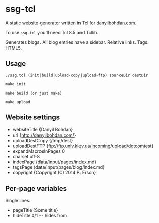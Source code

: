 ssg-tcl
=======

A static website generator written in Tcl for danyilbohdan.com.

To use `ssg-tcl` you'll need Tcl 8.5 and Tcllib.

Generates blogs. All blog entries have a sidebar. Relative links.
Tags. HTML5.

Usage
-----

    ./ssg.tcl (init|build|upload-copy|upload-ftp) sourceDir destDir

    make init

    make build (or just make)

    make upload

Website settings
----------------
* websiteTitle {Danyil Bohdan}
* url {http://danyilbohdan.com/}
* uploadDestCopy {/tmp/dest}
* uploadDestFTP {ftp://ftp.univ.kiev.ua/incoming/upload/dotcomtest}
* expandMacrosInPages 0
* charset utf-8
* indexPage {data/input/pages/index.md}
* tagsPage {data/input/pages/blog/index.md}
* copyright {Copyright (C) 2014 P. Erson}

Per-page variables
------------------
Single lines.

* pageTitle {Some title}
* hideTitle 0/1 -- hides from <title> and <article>
* blogEntry 0/1
* hideFromList 0/1
* hideSidebar 0/1
* hidePostTags 0/1
* hideFooter 0/1
* 0 0/1
* date
* tags {tag1 tag2 {tag three with multiple words} {tag four} tag-five}
* headExtra {<link rel="stylesheet" href="./page-specific.css">}

Multiline page variables and manipulating website variables just for the
current page: set `expandMacrosInPages` to `1` and use macros like

	<%
	dict set pages $currentPageId variables headExtra {
		<link rel="stylesheet"
		href="./contact.css">
	}
	set websiteTitle blah
	lindex ""
	%>
